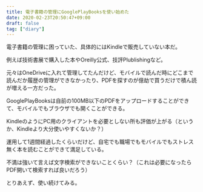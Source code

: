 ```yaml
---
title: 電子書籍の管理にGooglePlayBooksを使い始めた
date: 2020-02-23T20:50:47+09:00
draft: false
tag: ["diary"]
---
```


電子書籍の管理に困っていた、具体的にはKindleで販売していない本だ。

例えば技術書展で購入した本やOreilly公式、技評Plublishingなど。

元々はOneDriveに入れて管理してたんだけど、モバイルで読んだ時にどこまで読んだか履歴の管理ができなかったり、PDFを探すのが億劫で買うだけで積ん読が増える一方だった。

GooglePlayBooksは自前の100MB以下のPDFをアップロードすることができて、モバイルでもブラウザでも開くことができる。

KindleのようにPC用のクライアントを必要としない所も評価が上がる（というか、Kindleより大分使いやすくないか？）

運用して1週間経過したくらいだけど、自宅でも職場でもモバイルでもストレス無く本を読むことができて満足している。

不満は強いて言えば文字検索ができないことくらい？（これは必要になったらPDF開いて検索すれば良いだろう）

とりあえず、使い続けてみる。